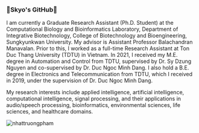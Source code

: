 ### 🧬Skyo's GitHub🧬
I am currently a Graduate Research Assistant (Ph.D. Student) at the Computational Biology and Bioinformatics Laboratory, Department of Integrative Biotechnology, College of Biotechnology and Bioengineering, Sungkyunkwan University. My advisor is Assistant Professor Balachandran Manavalan. Prior to this, I worked as a full-time Research Assistant at Ton Duc Thang University (TDTU) in Vietnam. In 2021, I received my M.E. degree in Automation and Control from TDTU, supervised by Dr. Sy Dzung Nguyen and co-supervised by Dr. Duc Ngoc Minh Dang. I also hold a B.E. degree in Electronics and Telecommunication from TDTU, which I received in 2019, under the supervision of Dr. Duc Ngoc Minh Dang.

My research interests include applied intelligence, artificial intelligence, computational intelligence, signal processing, and their applications in audio/speech processing, bioinformatics, environmental sciences, life sciences, and healthcare domains.

<!--
**nhattruongpham/nhattruongpham** is a ✨ _special_ ✨ repository because its `README.md` (this file) appears on your GitHub profile.

Here are some ideas to get you started:

- 🔭 I’m currently working on ...
- 🌱 I’m currently learning ...
- 👯 I’m looking to collaborate on ...
- 🤔 I’m looking for help with ...
- 💬 Ask me about ...
- 📫 How to reach me: ...
- 😄 Pronouns: ...
- ⚡ Fun fact: ...
-->

<p><img align="center" src="https://github-readme-stats-git-masterrstaa-rickstaa.vercel.app/api/top-langs/?username=nhattruongpham&layout=compact&hide=html" alt="nhattruongpham" /></p>
<p>&nbsp;<img align="center" src="https://github-readme-stats-git-masterrstaa-rickstaa.vercel.app/api?username=nhattruongpham&show_icons=true&theme=radical" alt="" /></p>
